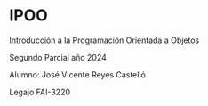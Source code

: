 # IPOO

Introducción a la Programación Orientada a Objetos

Segundo Parcial año 2024

Alumno: José Vicente Reyes Castelló

Legajo FAI-3220